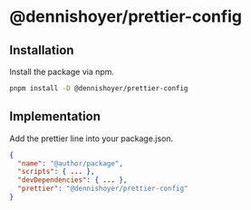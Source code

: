# @dennishoyer/prettier-config

## Installation

Install the package via npm.

```bash
pnpm install -D @dennishoyer/prettier-config
```

## Implementation

Add the prettier line into your package.json.

```json
{
  "name": "@author/package",
  "scripts": { ... },
  "devDependencies": { ... },
  "prettier": "@dennishoyer/prettier-config"
}

```
